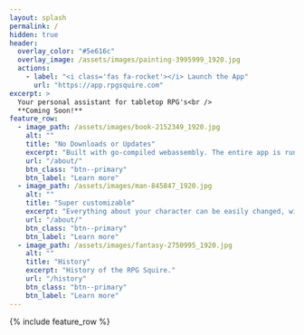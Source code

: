 ```yaml
---
layout: splash
permalink: /
hidden: true
header:
  overlay_color: "#5e616c"
  overlay_image: /assets/images/painting-3995999_1920.jpg
  actions:
    - label: "<i class='fas fa-rocket'></i> Launch the App"
      url: "https://app.rpgsquire.com"
excerpt: >
  Your personal assistant for tabletop RPG's<br />
  **Coming Soon!**
feature_row:
  - image_path: /assets/images/book-2152349_1920.jpg
    alt: ""
    title: "No Downloads or Updates"
    excerpt: "Built with go-compiled webassembly. The entire app is run within your browser without any lengthy database downloads or app updates."
    url: "/about/"
    btn_class: "btn--primary"
    btn_label: "Learn more"
  - image_path: /assets/images/man-845847_1920.jpg
    alt: ""
    title: "Super customizable"
    excerpt: "Everything about your character can be easily changed, with a database of easy-to-import items based on the specific RPG ruleset."
    url: "/about/"
    btn_class: "btn--primary"
    btn_label: "Learn more"
  - image_path: /assets/images/fantasy-2750995_1920.jpg
    alt: ""
    title: "History"
    excerpt: "History of the RPG Squire."
    url: "/history"
    btn_class: "btn--primary"
    btn_label: "Learn more"      
---
```


{% include feature_row %}
